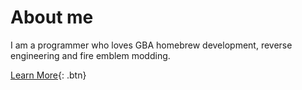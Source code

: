 # About me

I am a programmer who loves GBA homebrew development, reverse engineering and fire emblem modding.

[Learn More](https://github.com/laqieer){: .btn}
